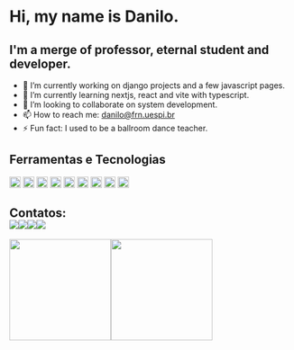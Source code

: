 # Hi, my name is Danilo.
 
## I'm a merge of professor, eternal student and developer.

- 🔭 I’m currently working on django projects and a few javascript pages.
- 🌱 I’m currently learning nextjs, react and vite with typescript.
- 👯 I’m looking to collaborate on system development.
- 📫 How to reach me: danilo@frn.uespi.br
- ⚡ Fun fact: I used to be a ballroom dance teacher.

## Ferramentas e Tecnologias

<img width="20px" height="20px" src="https://cdn.jsdelivr.net/gh/devicons/devicon/icons/css3/css3-plain.svg" />
<img width="20px" height="20px" src="https://cdn.jsdelivr.net/gh/devicons/devicon/icons/html5/html5-original.svg" />
<img width="20px" height="20px" src="https://cdn.jsdelivr.net/gh/devicons/devicon/icons/javascript/javascript-original.svg" />
<img width="20px" height="20px" src="https://cdn.jsdelivr.net/gh/devicons/devicon/icons/typescript/typescript-original.svg" />
<img width="20px" height="20px" src="https://cdn.jsdelivr.net/gh/devicons/devicon/icons/django/django-plain.svg" />
<img width="20px" height="20px" src="https://cdn.jsdelivr.net/gh/devicons/devicon/icons/latex/latex-original.svg" />
<img width="20px" height="20px" src="https://cdn.jsdelivr.net/gh/devicons/devicon/icons/nextjs/nextjs-original.svg" />
<img width="20px" height="20px" src="https://cdn.jsdelivr.net/gh/devicons/devicon/icons/nodejs/nodejs-original.svg" />
<img width="20px" height="20px" src="https://cdn.jsdelivr.net/gh/devicons/devicon/icons/threejs/threejs-original.svg" />


## Contatos:<div><a href="https://www.youtube.com/@danilob" target="_blank"><img src="https://img.shields.io/badge/YouTube-FF0000?style=for-the-badge&logo=youtube&logoColor=white" target="_blank"></a><a href="https://instagram.com/prof.danilob" target="_blank"><img src="https://img.shields.io/badge/-Instagram-%23E4405F?style=for-the-badge&logo=instagram&logoColor=white" target="_blank"></a><a href = "mailto:daniloborges.cg@gmail.com"><img src="https://img.shields.io/badge/Gmail-D14836?style=for-the-badge&logo=gmail&logoColor=white" target="_blank"></a><a href="https://www.linkedin.com/in/danilo-borges-20097b255/" target="_blank"><img src="https://img.shields.io/badge/-LinkedIn-%230077B5?style=for-the-badge&logo=linkedin&logoColor=white" target="_blank"></a>   </div>


<div><a href="https://github.com/danilob"><img height="180em" src="https://github-readme-stats.vercel.app/api/top-langs/?username=danilob&layout=compact&langs_count=7&theme=dracula"/><img height="180em" src="https://github-readme-stats.vercel.app/api?username=danilob&show_icons=true&theme=dracula&include_all_commits=true&count_private=true"/></div>
